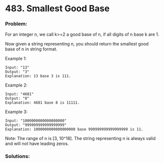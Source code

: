 # 483. Smallest Good Base

### Problem:

For an integer n, we call k>=2 a good base of n, if all digits of n base k are 1.

Now given a string representing n, you should return the smallest good base of n in string format. 

Example 1:
```
Input: "13"
Output: "3"
Explanation: 13 base 3 is 111.
```

Example 2:
```
Input: "4681"
Output: "8"
Explanation: 4681 base 8 is 11111.
```

Example 3:
```
Input: "1000000000000000000"
Output: "999999999999999999"
Explanation: 1000000000000000000 base 999999999999999999 is 11.
```

Note:
The range of n is [3, 10^18].
The string representing n is always valid and will not have leading zeros.

### Solutions:

```java

```